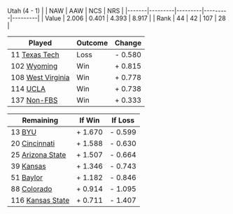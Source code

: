 Utah (4 - 1)
|       |   NAW   |   AAW   |   NCS   |   NRS   |
|-------|---------|---------|---------|---------|
| Value |   2.006 |   0.401 |   4.393 |   8.917 |
| Rank  |      44 |      42 |     107 |      28 |

| Played                    | Outcome    |  Change  |
|---------------------------|------------|----------|
|  11 [Texas Tech            ](TexasTech.md)| Loss       | -  0.580 |
| 102 [Wyoming               ](Wyoming.md)| Win        | +  0.815 |
| 108 [West Virginia         ](WestVirginia.md)| Win        | +  0.778 |
| 114 [UCLA                  ](UCLA.md)| Win        | +  0.738 |
| 137 [Non-FBS               ](NonFBS.md)| Win        | +  0.333 |

| Remaining                 |  If Win  |  If Loss |
|---------------------------|----------|----------|
|  13 [BYU                   ](BYU.md)| +  1.670 | -  0.599 |
|  20 [Cincinnati            ](Cincinnati.md)| +  1.588 | -  0.630 |
|  25 [Arizona State         ](ArizonaState.md)| +  1.507 | -  0.664 |
|  39 [Kansas                ](Kansas.md)| +  1.346 | -  0.743 |
|  51 [Baylor                ](Baylor.md)| +  1.182 | -  0.846 |
|  88 [Colorado              ](Colorado.md)| +  0.914 | -  1.095 |
| 116 [Kansas State          ](KansasState.md)| +  0.711 | -  1.407 |

